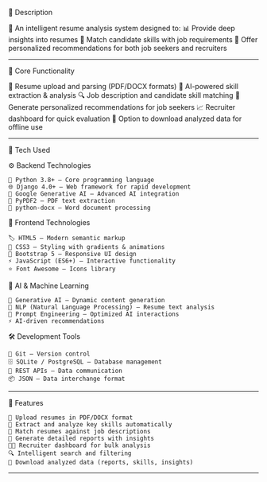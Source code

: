 
🔹 Description

  🚀 An intelligent resume analysis system designed to:
    📊 Provide deep insights into resumes
    🎯 Match candidate skills with job requirements
    🤖 Offer personalized recommendations for both job seekers and recruiters

---

🔹 Core Functionality

  📂 Resume upload and parsing (PDF/DOCX formats)
  🧠 AI-powered skill extraction & analysis
  🔍 Job description and candidate skill matching
  📑 Generate personalized recommendations for job seekers
  📈 Recruiter dashboard for quick evaluation
  💾 Option to download analyzed data for offline use

---

🔹 Tech Used

  ⚙️ Backend Technologies
  
    🐍 Python 3.8+ – Core programming language    
    🌐 Django 4.0+ – Web framework for rapid development
    🤖 Google Generative AI – Advanced AI integration
    📄 PyPDF2 – PDF text extraction
    📑 python-docx – Word document processing

  🎨 Frontend Technologies
  
    🏷 HTML5 – Modern semantic markup
    🎨 CSS3 – Styling with gradients & animations    
    📱 Bootstrap 5 – Responsive UI design
    ⚡ JavaScript (ES6+) – Interactive functionality
    ⭐ Font Awesome – Icons library

  🧠 AI & Machine Learning
  
    🚀 Generative AI – Dynamic content generation
    🧩 NLP (Natural Language Processing) – Resume text analysis
    🎯 Prompt Engineering – Optimized AI interactions    
    ⚡ AI-driven recommendations

  🛠 Development Tools
  
    🔄 Git – Version control
    🗄 SQLite / PostgreSQL – Database management
    🔗 REST APIs – Data communication
    📦 JSON – Data interchange format

---

🔹 Features
  
    📂 Upload resumes in PDF/DOCX format
    🧠 Extract and analyze key skills automatically
    🎯 Match resumes against job descriptions
    📑 Generate detailed reports with insights
    👨‍💼 Recruiter dashboard for bulk analysis
    🔍 Intelligent search and filtering
    💾 Download analyzed data (reports, skills, insights)

---
